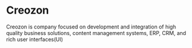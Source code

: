 # Creozon #

Creozon is company focused on development and integration of high quality business solutions, content management systems, ERP, CRM, and rich user interfaces(UI)
